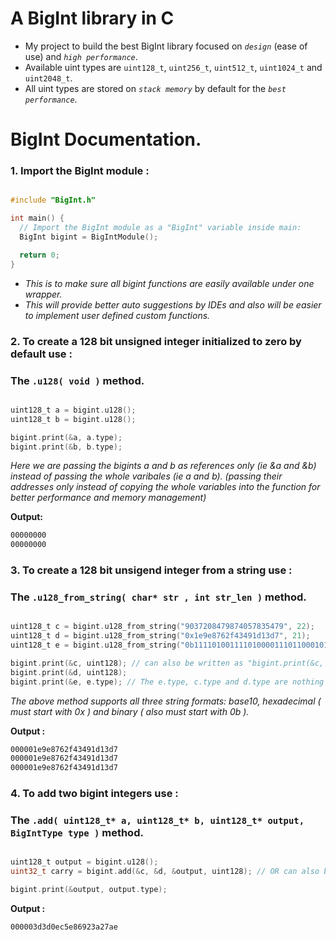 # A BigInt library in C

- My project to build the best BigInt library focused on *``` design ```* (ease of use) and *``` high performance ```*.
- Available uint types are ``` uint128_t ```, ``` uint256_t ```, ``` uint512_t ```, ``` uint1024_t ``` and ``` uint2048_t ```.
- All uint types are stored on *``` stack memory ```* by default for the *``` best performance ```*. 

# BigInt Documentation.
 ### 1. **Import the BigInt module :**
```c

#include "BigInt.h"

int main() {
  // Import the BigInt module as a "BigInt" variable inside main:
  BigInt bigint = BigIntModule();

  return 0;
}
```
- *This is to make sure all bigint functions are easily available under one wrapper.*
- *This will provide better auto suggestions by IDEs and also will be easier to implement user defined custom functions.*

### 2. **To create a 128 bit unsigned integer initialized to zero by default use :**
### **The ``` .u128( void ) ``` method.**
```c

uint128_t a = bigint.u128();
uint128_t b = bigint.u128();

bigint.print(&a, a.type);
bigint.print(&b, b.type);
```
*Here we are passing the bigints a and b as references only (ie &a and &b) instead of passing the whole varibales (ie a and b). (passing their addresses only instead of copying the whole variables into the function for better performance and memory management)*

**Output:**
```sh
00000000
00000000
```

### 3. **To create a 128 bit unsigend integer from a string use :**
### **The ``` .u128_from_string( char* str , int str_len ) ``` method.**
```c

uint128_t c = bigint.u128_from_string("9037208479874057835479", 22);
uint128_t d = bigint.u128_from_string("0x1e9e8762f43491d13d7", 21);
uint128_t e = bigint.u128_from_string("0b1111010011110100001110110001011110100001101001001000111010001001111010111", 75);

bigint.print(&c, uint128); // can also be written as "bigint.print(&c, c.type)".
bigint.print(&d, uint128); 
bigint.print(&e, e.type); // The e.type, c.type and d.type are nothing by uint128 enums.
```
*The above method supports all three string formats: base10, hexadecimal ( must start with 0x ) and binary ( also must start with 0b ).*

**Output :**
```sh
000001e9e8762f43491d13d7
000001e9e8762f43491d13d7
000001e9e8762f43491d13d7
```

### 4. **To add two bigint integers use :**
### **The ``` .add( uint128_t* a, uint128_t* b, uint128_t* output, BigIntType type ) ``` method.**
```c

uint128_t output = bigint.u128();
uint32_t carry = bigint.add(&c, &d, &output, uint128); // OR can also be written as "bigint.add(&c, &d, &output, output.type)".

bigint.print(&output, output.type);

```
**Output :**
```sh
000003d3d0ec5e86923a27ae
```
